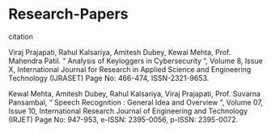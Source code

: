 # Research-Papers
citation 

Viraj Prajapati, Rahul Kalsariya, Amitesh Dubey, Kewal Mehta, Prof. Mahendra Patil. “ Analysis of Keyloggers in Cybersecurity ”, Volume 8, Issue X, International Journal for Research in Applied Science and Engineering Technology (IJRASET) Page No: 466-474, ISSN-2321-9653.  

Kewal Mehta, Amitesh Dubey, Rahul Kalsariya, Viraj Prajapati, Prof. Suvarna Pansambal, “ Speech Recognition : General Idea and Overview ”, Volume 07, Issue 10, International Research Journal of Engineering and Technology (IRJET) Page No: 947-953, e-ISSN: 2395-0056, p-ISSN: 2395-0072.
